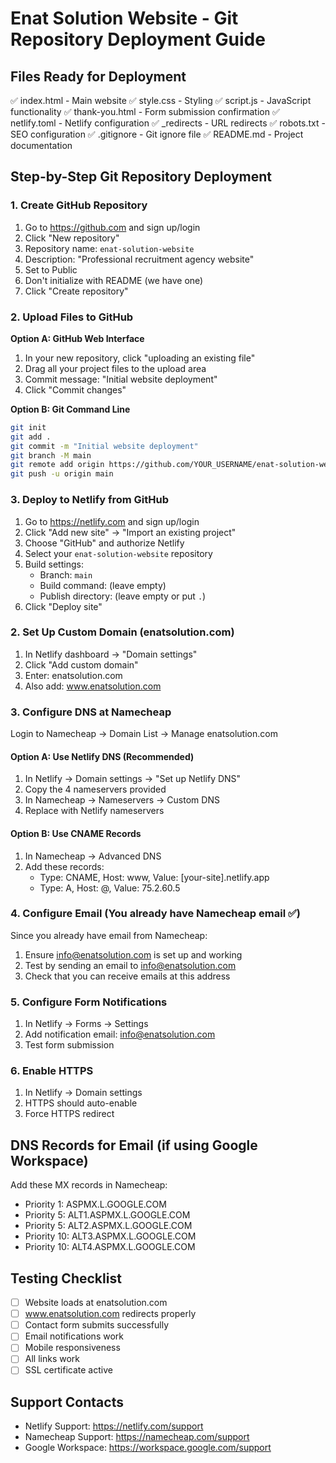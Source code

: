 # Enat Solution Website - Git Repository Deployment Guide

## Files Ready for Deployment
✅ index.html - Main website
✅ style.css - Styling
✅ script.js - JavaScript functionality
✅ thank-you.html - Form submission confirmation
✅ netlify.toml - Netlify configuration
✅ _redirects - URL redirects
✅ robots.txt - SEO configuration
✅ .gitignore - Git ignore file
✅ README.md - Project documentation

## Step-by-Step Git Repository Deployment

### 1. Create GitHub Repository
1. Go to https://github.com and sign up/login
2. Click "New repository"
3. Repository name: `enat-solution-website`
4. Description: "Professional recruitment agency website"
5. Set to Public
6. Don't initialize with README (we have one)
7. Click "Create repository"

### 2. Upload Files to GitHub
**Option A: GitHub Web Interface**
1. In your new repository, click "uploading an existing file"
2. Drag all your project files to the upload area
3. Commit message: "Initial website deployment"
4. Click "Commit changes"

**Option B: Git Command Line**
```bash
git init
git add .
git commit -m "Initial website deployment"
git branch -M main
git remote add origin https://github.com/YOUR_USERNAME/enat-solution-website.git
git push -u origin main
```

### 3. Deploy to Netlify from GitHub
1. Go to https://netlify.com and sign up/login
2. Click "Add new site" → "Import an existing project"
3. Choose "GitHub" and authorize Netlify
4. Select your `enat-solution-website` repository
5. Build settings:
   - Branch: `main`
   - Build command: (leave empty)
   - Publish directory: (leave empty or put `.`)
6. Click "Deploy site"

### 2. Set Up Custom Domain (enatsolution.com)
1. In Netlify dashboard → "Domain settings"
2. Click "Add custom domain"
3. Enter: enatsolution.com
4. Also add: www.enatsolution.com

### 3. Configure DNS at Namecheap
Login to Namecheap → Domain List → Manage enatsolution.com

#### Option A: Use Netlify DNS (Recommended)
1. In Netlify → Domain settings → "Set up Netlify DNS"
2. Copy the 4 nameservers provided
3. In Namecheap → Nameservers → Custom DNS
4. Replace with Netlify nameservers

#### Option B: Use CNAME Records
1. In Namecheap → Advanced DNS
2. Add these records:
   - Type: CNAME, Host: www, Value: [your-site].netlify.app
   - Type: A, Host: @, Value: 75.2.60.5

### 4. Configure Email (You already have Namecheap email ✅)
Since you already have email from Namecheap:
1. Ensure info@enatsolution.com is set up and working
2. Test by sending an email to info@enatsolution.com
3. Check that you can receive emails at this address

### 5. Configure Form Notifications
1. In Netlify → Forms → Settings
2. Add notification email: info@enatsolution.com
3. Test form submission

### 6. Enable HTTPS
1. In Netlify → Domain settings
2. HTTPS should auto-enable
3. Force HTTPS redirect

## DNS Records for Email (if using Google Workspace)
Add these MX records in Namecheap:
- Priority 1: ASPMX.L.GOOGLE.COM
- Priority 5: ALT1.ASPMX.L.GOOGLE.COM
- Priority 5: ALT2.ASPMX.L.GOOGLE.COM
- Priority 10: ALT3.ASPMX.L.GOOGLE.COM
- Priority 10: ALT4.ASPMX.L.GOOGLE.COM

## Testing Checklist
- [ ] Website loads at enatsolution.com
- [ ] www.enatsolution.com redirects properly
- [ ] Contact form submits successfully
- [ ] Email notifications work
- [ ] Mobile responsiveness
- [ ] All links work
- [ ] SSL certificate active

## Support Contacts
- Netlify Support: https://netlify.com/support
- Namecheap Support: https://namecheap.com/support
- Google Workspace: https://workspace.google.com/support

